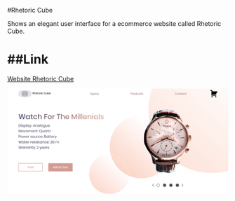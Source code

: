 #Rhetoric Cube 

Shows an elegant user interface for a ecommerce website called Rhetoric Cube.

##Link
======

[Website Rhetoric Cube](https://kaushalfeb.github.io/Rhetoric-Cube/)

![alt-text](https://github.com/kaushalfeb/Rhetoric-Cube/blob/master/UI1.png "ScreenShot of Website")